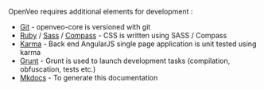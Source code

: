 OpenVeo requires additional elements for development :

- [Git](http://git-scm.com/) - openveo-core is versioned with git
- [Ruby](https://www.ruby-lang.org/en/) / [Sass](http://sass-lang.com/) / [Compass](http://compass-style.org/) - CSS is written using SASS / Compass
- [Karma](http://karma-runner.github.io/0.13/index.html) - Back end AngularJS single page application is unit tested using karma
- [Grunt](http://gruntjs.com/) - Grunt is used to launch development tasks (compilation, obfuscation, tests etc.)
- [Mkdocs](http://www.mkdocs.org/) - To generate this documentation